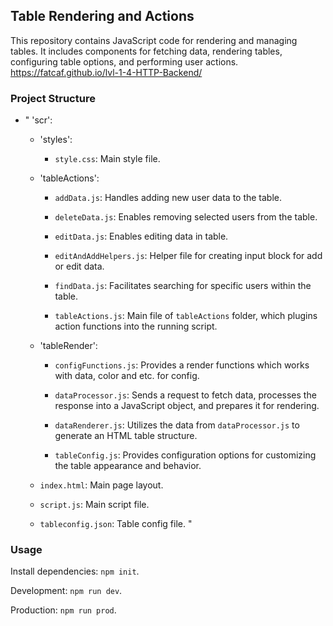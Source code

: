 ## Table Rendering and Actions

This repository contains JavaScript code for rendering and managing tables. It includes components for fetching data, rendering tables, configuring table options, and performing user actions.
https://fatcaf.github.io/lvl-1-4-HTTP-Backend/

### Project Structure

- " 'scr':

  - 'styles':

    - `style.css`: Main style file.

  - 'tableActions':

    - `addData.js`: Handles adding new user data to the table.
    - `deleteData.js`: Enables removing selected users from the table.

    - `editData.js`: Enables editing data in table.

    - `editAndAddHelpers.js`: Helper file for creating input block for add or edit data.

    - `findData.js`: Facilitates searching for specific users within the table.

    - `tableActions.js`: Main file of `tableActions` folder, which plugins action functions into the running script.

  - 'tableRender':

    - `configFunctions.js`: Provides a render functions which works with data, color and etc. for config.

    - `dataProcessor.js`: Sends a request to fetch data, processes the response into a JavaScript object, and prepares it for rendering.

    - `dataRenderer.js`: Utilizes the data from `dataProcessor.js` to generate an HTML table structure.

    - `tableConfig.js`: Provides configuration options for customizing the table appearance and behavior.

  - `index.html`: Main page layout.

  - `script.js`: Main script file.

  - `tableconfig.json`: Table config file.
    "

### Usage

Install dependencies: `npm init`.

Development: `npm run dev`.

Production: `npm run prod`.

